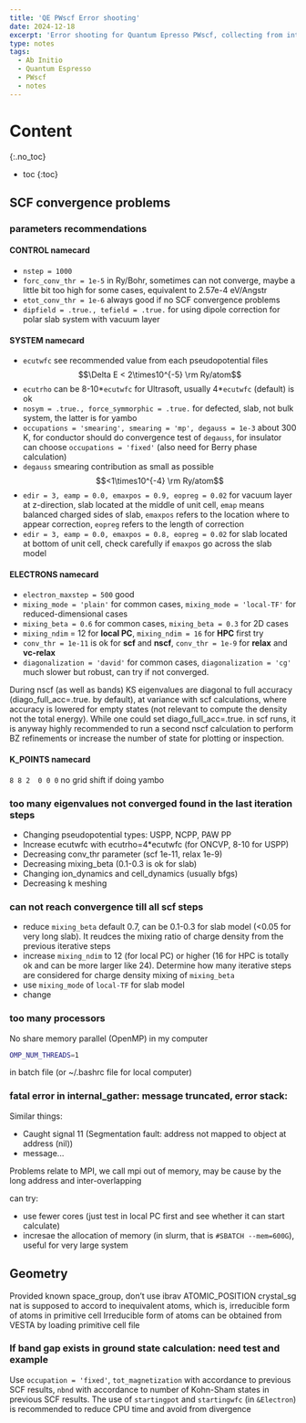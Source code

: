 ```yaml
---
title: 'QE PWscf Error shooting'
date: 2024-12-18
excerpt: 'Error shooting for Quantum Epresso PWscf, collecting from internet and by my experience'
type: notes
tags:
  - Ab Initio
  - Quantum Espresso
  - PWscf
  - notes
---
```


Content
=====
{:.no_toc}

* toc
{:toc}

## SCF convergence problems
### parameters recommendations
#### CONTROL namecard
- `nstep = 1000`
- `forc_conv_thr = 1e-5` in Ry/Bohr, sometimes can not converge, maybe a little bit too high for some cases, equivalent to 2.57e-4 eV/Angstr
- `etot_conv_thr = 1e-6` always good if no SCF convergence problems
- `dipfield = .true., tefield = .true.` for using dipole correction for polar slab system with vacuum layer
#### SYSTEM namecard
- `ecutwfc` see recommended value from each pseudopotential files
$$\Delta E < 2\times10^{-5} \rm Ry/atom$$
- `ecutrho` can be 8-10*`ecutwfc` for Ultrasoft, usually 4*`ecutwfc` (default) is ok
- `nosym = .true., force_symmorphic = .true.` for defected, slab, not bulk system, the latter is for yambo
- `occupations = 'smearing', smearing = 'mp', degauss = 1e-3` about 300 K, for conductor should do convergence test of `degauss`, for insulator can choose `occupations = 'fixed'` (also need for Berry phase calculation)
- `degauss` smearing contribution as small as possible
$$<1\times10^{-4} \rm Ry/atom$$
- `edir = 3, eamp = 0.0, emaxpos = 0.9, eopreg = 0.02` for vacuum layer at z-direction, slab located at the middle of unit cell, `emap` means balanced charged sides of slab, `emaxpos` refers to the location where to appear correction, `eopreg` refers to the length of correction
- `edir = 3, eamp = 0.0, emaxpos = 0.8, eopreg = 0.02` for slab located at bottom of unit cell, check carefully if `emaxpos` go across the slab model
#### ELECTRONS namecard
- `electron_maxstep = 500` good
- `mixing_mode = 'plain'` for common cases, `mixing_mode = 'local-TF'` for reduced-dimensional cases
- `mixing_beta = 0.6` for common cases, `mixing_beta = 0.3` for 2D cases
- `mixing_ndim` = 12 for **local PC**, `mixing_ndim = 16` for **HPC** first try
- `conv_thr = 1e-11` is ok for **scf** and **nscf**, `conv_thr = 1e-9` for **relax** and **vc-relax**
- `diagonalization = 'david'` for common cases, `diagonalization = 'cg'` much slower but robust, can try if not converged.

During nscf (as well as bands) KS eigenvalues are diagonal to full accuracy (diago_full_acc=.true. by default), at variance with scf calculations, where accuracy is lowered for empty states (not relevant to compute the density not the total energy).
While one could set diago_full_acc=.true. in scf runs, it is anyway highly recommended to run a second nscf calculation to perform BZ refinements or increase the number of state for plotting or inspection.

#### K_POINTS namecard
``8 8 2  0 0 0`` no grid shift if doing yambo

### too many eigenvalues not converged found in the last iteration steps
- Changing pseudopotential types: USPP, NCPP, PAW PP
- Increase ecutwfc with ecutrho=4*ecutwfc (for ONCVP, 8-10 for USPP)
- Decreasing conv_thr parameter (scf 1e-11, relax 1e-9)
- Decreasing mixing_beta (0.1-0.3 is ok for slab)
- Changing ion_dynamics and cell_dynamics (usually bfgs)
- Decreasing k meshing

### can not reach convergence till all scf steps
- reduce `mixing_beta` default 0.7, can be 0.1-0.3 for slab model (<0.05 for very long slab). It reudces the mixing ratio of charge density from the previous iterative steps
- increase `mixing_ndim` to 12 (for local PC) or higher (16 for HPC is totally ok and can be more larger like 24). Determine how many iterative steps are considered for charge density mixing of `mixing_beta`
- use `mixing_mode` of `local-TF` for slab model
- change 

### too many processors
No share memory parallel (OpenMP) in my computer
```bash
OMP_NUM_THREADS=1
```
in batch file (or ~/.bashrc file for local computer)

### fatal error in internal_gather: message truncated, error stack:
Similar things:
- Caught signal 11 (Segmentation fault: address not mapped to object at address (nil))
- message...

Problems relate to MPI, we call mpi out of memory, may be cause by the long address and inter-overlapping

can try:
- use fewer cores (just test in local PC first and see whether it can start calculate)
- incresae the allocation of memory (in slurm, that is `#SBATCH --mem=600G`), useful for very large system

## Geometry
Provided known space_group, don’t use ibrav
ATOMIC_POSITION crystal_sg
nat is supposed to accord to inequivalent atoms, which is, irreducible form of atoms in primitive cell
Irreducible form of atoms can be obtained from VESTA by loading primitive cell file

### If band gap exists in ground state calculation: **need test and example**
Use ``occupation = 'fixed'``, ``tot_magnetization`` with accordance to previous SCF results, ``nbnd`` with accordance to number of Kohn-Sham states in previous SCF results. The use of ``startingpot`` and ``startingwfc`` (in ``&Electron``) is recommended to reduce CPU time and avoid from divergence